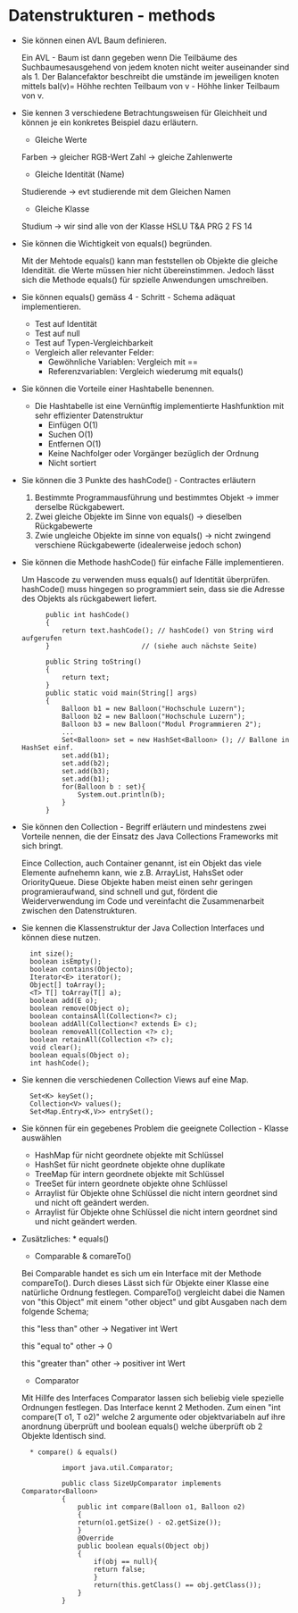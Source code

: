 # Datenstrukturen - methods
* Sie können einen AVL Baum definieren. 

	 Ein AVL - Baum ist dann gegeben wenn Die Teilbäume des Suchbaumesausgehend von jedem knoten nicht weiter auseinander sind als 1.
	 Der Balancefaktor beschreibt die umstände im jeweiligen knoten mittels bal(v)= Höhhe rechten Teilbaum von v - Höhhe linker Teilbaum von v.
	 

* Sie kennen 3 verschiedene Betrachtungsweisen für Gleichheit und können je ein konkretes Beispiel dazu erläutern. 
	
	* Gleiche Werte
	
	 Farben -> gleicher RGB-Wert
	 Zahl -> gleiche Zahlenwerte
	
	* Gleiche Identität (Name)
	
	 Studierende -> evt studierende mit dem Gleichen Namen	 
	
	* Gleiche Klasse
	
	 Studium -> wir sind alle von der Klasse HSLU T&A PRG 2 FS 14
	
* Sie können die Wichtigkeit von equals() begründen. 
	
	Mit der Mehtode equals() kann man feststellen ob Objekte die gleiche Idendität. die Werte müssen hier nicht übereinstimmen.
	Jedoch lässt sich die Methode equals() für spzielle Anwendungen umschreiben.

* Sie können equals() gemäss 4 - Schritt - Schema adäquat implementieren.

	* Test auf Identität 
	* Test auf null
	* Test auf Typen-Vergleichbarkeit
	* Vergleich aller relevanter Felder:
		* Gewöhnliche Variablen: Vergleich mit ==
		* Referenzvariablen: Vergleich wiederumg mit equals()
 
* Sie können die Vorteile einer Hashtabelle benennen. 

	* Die Hashtabelle ist eine Vernünftig implementierte Hashfunktion mit sehr effizienter Datenstruktur
		* Einfügen O(1)
		* Suchen O(1)
		* Entfernen O(1)
		* Keine Nachfolger oder Vorgänger bezüglich der Ordnung
		* Nicht sortiert 
		
* Sie können die 3 Punkte des hashCode() - Contractes erläutern 

	1. Bestimmte Programmausführung und bestimmtes Objekt -> immer derselbe Rückgabewert.
	2. Zwei gleiche Objekte im Sinne von equals() -> dieselben Rückgabewerte
	3. Zwie ungleiche Objekte im sinne von equals() -> nicht zwingend verschiene Rückgabewerte (idealerweise jedoch schon)
	
* Sie können die Methode hashCode() für einfache Fälle implementieren.

	Um Hascode zu verwenden muss equals() auf Identität überprüfen. hashCode() muss hingegen so programmiert sein, dass sie die Adresse des Objekts als rückgabewert liefert.
	
			public int hashCode()
			{
				return text.hashCode(); // hashCode() von String wird aufgerufen
			}						// (siehe auch nächste Seite)
			
			public String toString()
			{
				return text;
			}
			public static void main(String[] args)
			{
				Balloon b1 = new Balloon("Hochschule Luzern");
				Balloon b2 = new Balloon("Hochschule Luzern");
				Balloon b3 = new Balloon("Modul Programmieren 2");
				...
				Set<Balloon> set = new HashSet<Balloon> (); // Ballone in HashSet einf.
				set.add(b1);
				set.add(b2);
				set.add(b3);
				set.add(b1);
				for(Balloon b : set){
					System.out.println(b);
				}
			}	
	
* Sie können den Collection - Begriff erläutern und mindestens zwei Vorteile nennen, die der Einsatz des Java Collections Frameworks mit sich bringt. 

	Eince Collection, auch Container genannt, ist ein Objekt das viele Elemente aufnehemn kann, wie z.B. ArrayList, HahsSet oder OriorityQueue.
	Diese Objekte haben meist einen sehr geringen programieraufwand, sind schnell und gut, fördent die Weiderverwendung im Code und vereinfacht die Zusammenarbeit zwischen den Datenstrukturen.	

* Sie kennen die Klassenstruktur der Java Collection Interfaces und können diese nutzen. 

		int size();
		boolean isEmpty();
		boolean contains(Objecto);
		Iterator<E> iterator();
		Object[] toArray();
		<T> T[] toArray(T[] a);
		boolean add(E o);
		boolean remove(Object o);
		boolean containsAll(Collection<?> c);
		boolean addAll(Collection<? extends E> c);
		boolean removeAll(Collection <?> c);
		boolean retainAll(Collection <?> c);
		void clear();
		boolean equals(Object o);
		int hashCode();

* Sie kennen die verschiedenen Collection Views auf eine Map. 

		Set<K> keySet();
		Collection<V> values();
		Set<Map.Entry<K,V>>	entrySet();

* Sie können für ein gegebenes Problem die geeignete Collection - Klasse auswählen 

	* HashMap für nicht geordnete objekte mit Schlüssel
	* HashSet für nicht geordnete objekte ohne duplikate
	* TreeMap für intern geordnete objekte mit Schlüssel
	* TreeSet für intern geordnete objekte ohne Schlüssel	
	* Arraylist für Objekte ohne Schlüssel die nicht intern geordnet sind und nicht oft geändert werden.
	* Arraylist für Objekte ohne Schlüssel die nicht intern geordnet sind und nicht geändert werden.
	
* Zusätzliches:
		* equals()
	
	* Comparable & comareTo()
	
	 Bei Comparable handet es sich um ein Interface mit der Methode compareTo(). Durch dieses Lässt sich für Objekte einer Klasse eine natürliche Ordnung festlegen.
	 CompareTo() vergleicht dabei die Namen von "this Object" mit einem "other object" und gibt Ausgaben nach dem folgende Schema;
	 
	 this "less than" other -> Negativer int Wert
	 
	 this "equal to" other -> 0

	 this "greater than" other -> positiver int Wert
	
	* Comparator
	 
	 Mit Hillfe des Interfaces Comparator<T> lassen sich beliebig viele spezielle Ordnungen festlegen. 
	 Das Interface kennt 2 Methoden. Zum einen "int compare(T o1, T o2)" welche 2 argumente oder objektvariabeln auf ihre anordnung überprüft und boolean equals()
	 welche überprüft ob 2 Objekte Identisch sind.
	 
		* compare() & equals()
		 
				import java.util.Comparator;
				
				public class SizeUpComparator implements Comparator<Balloon>
				{
					public int compare(Balloon o1, Balloon o2)
					{
					return(o1.getSize() - o2.getSize());
					}
					@Override
					public boolean equals(Object obj)
					{
						if(obj == null){
						return false;
						}
						return(this.getClass() == obj.getClass());
					}
				}
